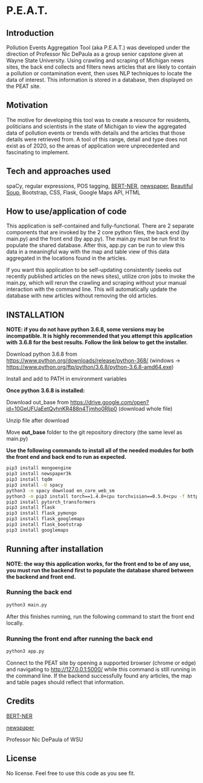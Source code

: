 # P.E.A.T.


## Introduction

Pollution Events Aggregation Tool (aka P.E.A.T.) was developed under the direction of Professor Nic DePaula as a group senior capstone given at Wayne State University. Using crawling and scraping of Michigan news sites, the back end collects and filters news articles that are likely to contain a pollution or contamination event, then uses NLP techniques to locate the data of interest. This information is stored in a database, then displayed on the PEAT site.



## Motivation

The motive for developing this tool was to create a resource for residents, politicians and scientists in the state of Michigan to view the aggregated data of pollution events or trends with details and the articles that those details were retrieved from. A tool of this range, detail and type does not exist as of 2020, so the areas of application were unprecedented and fascinating to implement.



## Tech and approaches used

spaCy, regular expressions, POS tagging, [BERT-NER](https://github.com/kamalkraj/BERT-NER), [newspaper](https://github.com/codelucas/newspaper), [Beautiful Soup](https://www.crummy.com/software/BeautifulSoup/bs4/doc/), Bootstrap, CSS, Flask, Google Maps API, HTML



## How to use/application of code

This application is self-contained and fully-functional. There are 2 separate components that are invoked by the 2 core python files, the back end (by main.py) and the front end (by app.py). The main.py must be run first to populate the shared database. After this, app.py can be run to view this data in a meaningful way with the map and table view of this data aggregated in the locations found in the articles.

If you want this application to be self-updating consistently (seeks out recently published articles on the news sites), utilize cron jobs to invoke the main.py, which will rerun the crawling and scraping without your manual interaction with the command line. This will automatically update the database with new articles without removing the old articles.



## INSTALLATION

**NOTE: if you do not have python 3.6.8, some versions may be incompatible. It is highly recommended that you attempt this application with 3.6.8 for the best results. Follow the link below to get the installer.**

Download python 3.6.8 from https://www.python.org/downloads/release/python-368/
(windows -> https://www.python.org/ftp/python/3.6.8/python-3.6.8-amd64.exe)

Install and add to PATH in environment variables

**Once python 3.6.8 is installed:**

Download out_base from https://drive.google.com/open?id=10GeUFUaEetQvhnKR488n4Tjmho0Rljp0 (download whole file)

Unzip file after download

Move **out_base** folder to the git repository directory (the same level as main.py)


**Use the following commands to install all of the needed modules for both the front end and back end to run as expected.**
```bash
pip3 install mongoengine
pip3 install newspaper3k
pip3 install tqdm
pip3 install -U spacy
python3 -m spacy download en_core_web_sm
python3 -m pip3 install torch==1.4.0+cpu torchvision==0.5.0+cpu -f https://download.pytorch.org/whl/torch_stable.html
pip3 install pytorch_transformers
pip3 install flask
pip3 install flask_pymongo
pip3 install flask_googlemaps
pip3 install flask_bootstrap
pip3 install googlemaps
```




## Running after installation

**NOTE: the way this application works, for the front end to be of any use, you must run the backend first to populate the database shared between the backend and front end.**

### Running the back end

```bash
python3 main.py
```

After this finishes running, run the following command to start the front end locally.

### Running the front end after running the back end

```bash
python3 app.py
```

Connect to the PEAT site by opening a supported browser (chrome or edge) and navigating to http://127.0.0.1:5000/ while this command is still running in the command line. If the backend successfully found any articles, the map and table pages should reflect that information.



## Credits

[BERT-NER](https://github.com/kamalkraj/BERT-NER)

[newspaper](https://github.com/codelucas/newspaper)

Professor Nic DePaula of WSU



## License

No license. Feel free to use this code as you see fit.
